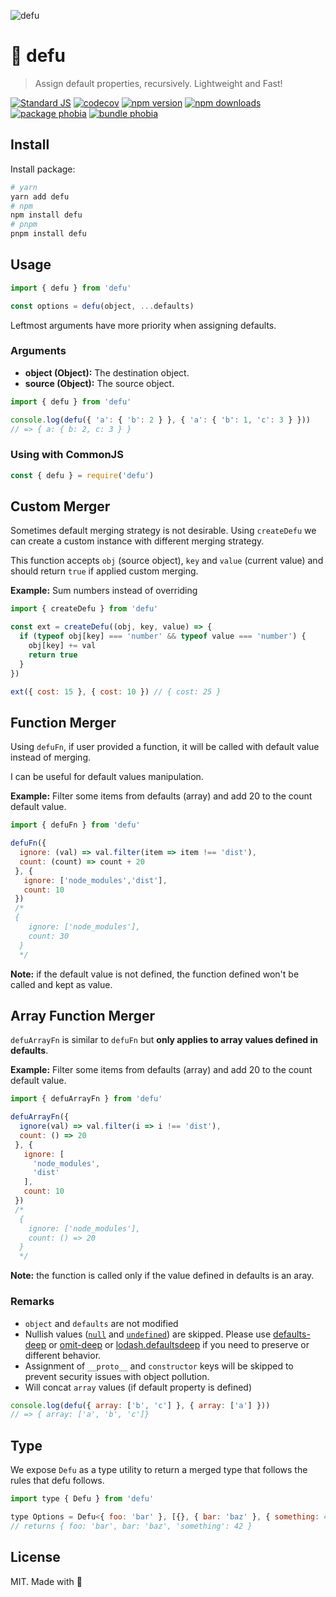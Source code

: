 ![defu](.github/banner.svg)

# 🌊 defu

> Assign default properties, recursively. Lightweight and Fast!

[![Standard JS][standard-src]][standard-href]
[![codecov][codecov-src]][codecov-href]
[![npm version][npm-v-src]][npm-v-href]
[![npm downloads][npm-dm-src]][npm-dm-href]
[![package phobia][packagephobia-src]][packagephobia-href]
[![bundle phobia][bundlephobia-src]][bundlephobia-href]

## Install

Install package:

```bash
# yarn
yarn add defu
# npm
npm install defu
# pnpm
pnpm install defu
```

## Usage

```js
import { defu } from 'defu'

const options = defu(object, ...defaults)
```

Leftmost arguments have more priority when assigning defaults.

### Arguments

- **object (Object):** The destination object.
- **source (Object):** The source object.

```js
import { defu } from 'defu'

console.log(defu({ 'a': { 'b': 2 } }, { 'a': { 'b': 1, 'c': 3 } }))
// => { a: { b: 2, c: 3 } }
```

### Using with CommonJS

```js
const { defu } = require('defu')
```

## Custom Merger

Sometimes default merging strategy is not desirable. Using `createDefu` we can create a custom instance with different merging strategy.

This function accepts `obj` (source object), `key` and `value` (current value) and should return `true` if applied custom merging.

**Example:** Sum numbers instead of overriding

```js
import { createDefu } from 'defu'

const ext = createDefu((obj, key, value) => {
  if (typeof obj[key] === 'number' && typeof value === 'number') {
    obj[key] += val
    return true
  }
})

ext({ cost: 15 }, { cost: 10 }) // { cost: 25 }
```

## Function Merger

Using `defuFn`, if user provided a function, it will be called with default value instead of merging.

I can be useful for default values manipulation.

**Example:** Filter some items from defaults (array) and add 20 to the count default value.

```js
import { defuFn } from 'defu'

defuFn({
  ignore: (val) => val.filter(item => item !== 'dist'),
  count: (count) => count + 20
 }, {
   ignore: ['node_modules','dist'],
   count: 10
 })
 /*
 {
    ignore: ['node_modules'],
    count: 30
  }
  */
```

**Note:** if the default value is not defined, the function defined won't be called and kept as value.

## Array Function Merger

`defuArrayFn` is similar to `defuFn` but **only applies to array values defined in defaults**.

**Example:** Filter some items from defaults (array) and add 20 to the count default value.

```js
import { defuArrayFn } from 'defu'

defuArrayFn({
  ignore(val) => val.filter(i => i !== 'dist'),
  count: () => 20
 }, {
   ignore: [
     'node_modules',
     'dist'
   ],
   count: 10
 })
 /*
  {
    ignore: ['node_modules'],
    count: () => 20
  }
  */
```

**Note:** the function is called only if the value defined in defaults is an aray.

### Remarks

- `object` and `defaults` are not modified
- Nullish values ([`null`](https://developer.mozilla.org/en-US/docs/Web/JavaScript/Reference/Global_Objects/null) and [`undefined`](https://developer.mozilla.org/en-US/docs/Web/JavaScript/Reference/Global_Objects/undefined)) are skipped. Please use [defaults-deep](https://www.npmjs.com/package/defaults-deep) or [omit-deep](http://npmjs.com/package/omit-deep) or [lodash.defaultsdeep](https://www.npmjs.com/package/lodash.defaultsdeep) if you need to preserve or different behavior.
- Assignment of `__proto__` and `constructor` keys will be skipped to prevent security issues with object pollution.
- Will concat `array` values (if default property is defined)
```js
console.log(defu({ array: ['b', 'c'] }, { array: ['a'] }))
// => { array: ['a', 'b', 'c']}
```

## Type

We expose `Defu` as a type utility to return a merged type that follows the rules that defu follows.

```js
import type { Defu } from 'defu'

type Options = Defu<{ foo: 'bar' }, [{}, { bar: 'baz' }, { something: 42 }]>
// returns { foo: 'bar', bar: 'baz', 'something': 42 }
```

## License

MIT. Made with 💖

<!-- Refs -->
[standard-src]: https://flat.badgen.net/badge/code%20style/standard/green
[standard-href]: https://standardjs.com

[npm-v-src]: https://flat.badgen.net/npm/v/defu/latest
[npm-v-href]: https://npmjs.com/package/defu

[npm-dm-src]: https://flat.badgen.net/npm/dm/defu
[npm-dm-href]: https://npmjs.com/package/defu

[packagephobia-src]: https://flat.badgen.net/packagephobia/install/defu
[packagephobia-href]: https://packagephobia.now.sh/result?p=defu

[bundlephobia-src]: https://flat.badgen.net/bundlephobia/min/defu
[bundlephobia-href]: https://bundlephobia.com/result?p=defu

[codecov-src]: https://flat.badgen.net/codecov/c/github/unjs/defu/master
[codecov-href]: https://codecov.io/gh/unjs/defu
